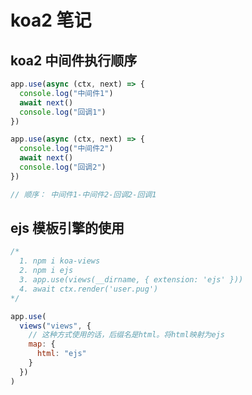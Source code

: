 # koa2 笔记

## koa2 中间件执行顺序

```javascript
app.use(async (ctx, next) => {
  console.log("中间件1")
  await next()
  console.log("回调1")
})

app.use(async (ctx, next) => {
  console.log("中间件2")
  await next()
  console.log("回调2")
})

// 顺序： 中间件1-中间件2-回调2-回调1
```

## ejs 模板引擎的使用

```javascript
/*
  1. npm i koa-views
  2. npm i ejs
  3. app.use(views(__dirname, { extension: 'ejs' }))
  4. await ctx.render('user.pug')
*/

app.use(
  views("views", {
    // 这种方式使用的话，后缀名是html。将html映射为ejs
    map: {
      html: "ejs"
    }
  })
)
```
